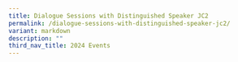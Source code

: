 ```yaml
---
title: Dialogue Sessions with Distinguished Speaker JC2
permalink: /dialogue-sessions-with-distinguished-speaker-jc2/
variant: markdown
description: ""
third_nav_title: 2024 Events
---
```

